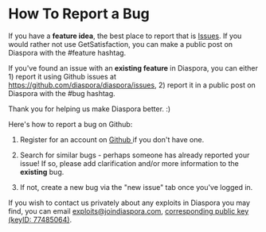 # How To Report a Bug

If you have a **feature idea**, the best place to report that is <a href="https://github.com/diaspora/diaspora/issues" target="_blank">Issues</a>. If you would rather not use GetSatisfaction, you can make a public post on Diaspora with the #feature hashtag.

If you've found an issue with an **existing feature** in Diaspora, you can either 1) report it using Github issues at https://github.com/diaspora/diaspora/issues, 2) report it in a public post on Diaspora with the #bug hashtag.

Thank you for helping us make Diaspora better. :)

Here's how to report a bug on Github:

1. Register for an account on 
<a href="https://github.com" target="_blank"> Github </a> if you don't have one.

2. Search for similar bugs - perhaps someone has already reported your issue! If so, please add
clarification and/or more information to the **existing** bug.

3. If not, create a new bug via the "new issue" tab once you've logged in.

If you wish to contact us privately about any exploits in Diaspora you may
find, you can email
[exploits@joindiaspora.com](mailto:exploits@joindiaspora.com), [corresponding public key (keyID: 77485064)](http://pgp.mit.edu:11371/pks/lookup?op=vindex&search=0xCC6CAED977485064).

